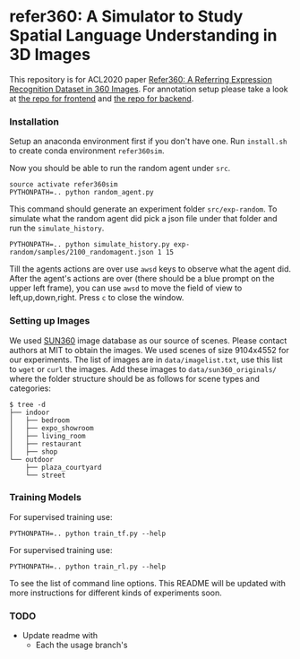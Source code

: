 # refer360: A Simulator to Study Spatial Language Understanding in 3D Images

This repository is for ACL2020 paper [Refer360: A Referring Expression Recognition Dataset in 360 Images](https://www.aclweb.org/anthology/2020.acl-main.644/). For annotation setup please take a look at [the repo for frontend](https://github.com/volkancirik/refer360_frontend) and [the repo for backend](https://github.com/volkancirik/refer360_backend).

### Installation

Setup an anaconda environment first if you don't have one. Run `install.sh` to create conda environment `refer360sim`.

Now you should be able to run the random agent under `src`.

    source activate refer360sim
    PYTHONPATH=.. python random_agent.py

This command should generate an experiment folder `src/exp-random`. To simulate what the random agent did pick a json file under that folder and run the `simulate_history`.

    PYTHONPATH=.. python simulate_history.py exp-random/samples/2100_randomagent.json 1 15

Till the agents actions are over use `awsd` keys to observe what the agent did. After the agent's actions are over (there should be a blue prompt on the upper left frame), you can use `awsd` to move the field of view to left,up,down,right.  Press `c` to close the window.

### Setting up Images

We used [SUN360](http://people.csail.mit.edu/jxiao/SUN360/main.html) image database as our source of scenes. Please contact authors at MIT to obtain the images. We used scenes of size 9104x4552 for our experiments. The list of images are in `data/imagelist.txt`, use this list to `wget` or `curl` the images. Add these images to `data/sun360_originals/` where the folder structure should be as follows for scene types and categories:

    $ tree -d
    ├── indoor
    │   ├── bedroom
    │   ├── expo_showroom
    │   ├── living_room
    │   ├── restaurant
    │   ├── shop
    └── outdoor
        ├── plaza_courtyard
        └── street


### Training Models

For supervised training use:

    PYTHONPATH=.. python train_tf.py --help

For supervised training use:

    PYTHONPATH=.. python train_rl.py --help

To see the list of command line options. This README will be updated with more instructions for different kinds of experiments soon.

### TODO

* Update readme with
  * Each the usage branch's
